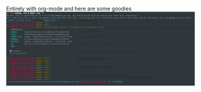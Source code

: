 Entirely with org-mode and here are some goodies
![alt text](https://raw.githubusercontent.com/carnotweat/travel/master/rm.png)